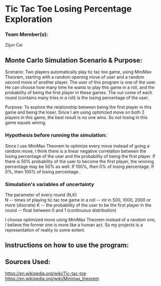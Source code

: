 # Tic Tac Toe Losing Percentage Exploration

### Team Member(s):
Zijun Cai

## Monte Carlo Simulation Scenario & Purpose:
Scenario: Two players automatically play tic tac toe game, using MiniMax Theorem, starting with a random opening move of user and a random second move of another player. The user of this program is one of the user. He can choose how many time he wants to play this game in a roll, and the probability of being the first player in these games. The out come of each round (contains many tries in a roll) is the losing percentage of the user.

  
Purpose: To explore the relationship between being the first player in this game and being the loser. Since I am using optimized move on both 2 players in this game, the best result is no one wins. So not losing in this game equals wining.


### Hypothesis before running the simulation:
Since I use MiniMax Theorem to optimize every move instead of going a random move, I think there is a linear negative correlation between the losing percentage of the user and the probability of being the first player. If there is 50% probability of the user to become the first player, the winning percentage may be 50% as well. If 100%, then 0% of losing percentage. If 0%, then 100% of losing percentage.

### Simulation's variables of uncertainty
The parameter of every round (N,K)  
N -- times of playing tic tac toe game in a roll -- int in 500, 1000, 2000 or more (discrete)
K -- the probability of the user to be the first player in the round -- float between 0 and 1 (continuous distribution)

I choose optimized move using MiniMax Theorem instead of a random one, I believe the former one is more like a human act. So my projects is a representation of reality to some extent.

## Instructions on how to use the program:


## Sources Used:
https://en.wikipedia.org/wiki/Tic-tac-toe  
https://en.wikipedia.org/wiki/Minimax_theorem


